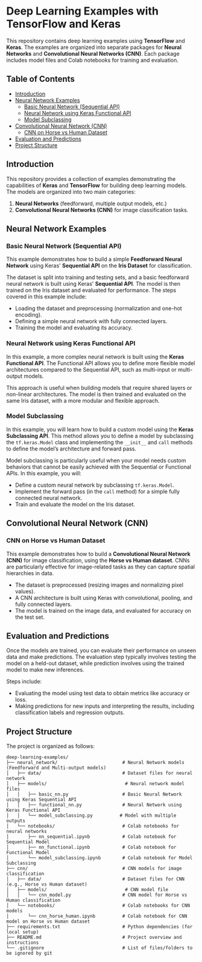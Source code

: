 # Deep Learning Examples with TensorFlow and Keras

This repository contains deep learning examples using **TensorFlow** and **Keras**. The examples are organized into separate packages for **Neural Networks** and **Convolutional Neural Networks (CNN)**. Each package includes model files and Colab notebooks for training and evaluation.

## Table of Contents

- [Introduction](#introduction)
- [Neural Network Examples](#neural-network-examples)
  - [Basic Neural Network (Sequential API)](#basic-neural-network-sequential-api)
  - [Neural Network using Keras Functional API](#neural-network-using-keras-functional-api)
  - [Model Subclassing](#model-subclassing)
- [Convolutional Neural Network (CNN)](#convolutional-neural-network-cnn)
  - [CNN on Horse vs Human Dataset](#cnn-on-horse-vs-human-dataset)
- [Evaluation and Predictions](#evaluation-and-predictions)
- [Project Structure](#project-structure)


## Introduction

This repository provides a collection of examples demonstrating the capabilities of **Keras** and **TensorFlow** for building deep learning models. The models are organized into two main categories:

1. **Neural Networks** (feedforward, multiple output models, etc.)
2. **Convolutional Neural Networks (CNN)** for image classification tasks.

## Neural Network Examples

### Basic Neural Network (Sequential API)

This example demonstrates how to build a simple **Feedforward Neural Network** using Keras' **Sequential API** on the **Iris Dataset** for classification.

The dataset is split into training and testing sets, and a basic feedforward neural network is built using Keras' **Sequential API**. The model is then trained on the Iris dataset and evaluated for performance. The steps covered in this example include:

- Loading the dataset and preprocessing (normalization and one-hot encoding).
- Defining a simple neural network with fully connected layers.
- Training the model and evaluating its accuracy.

### Neural Network using Keras Functional API

In this example, a more complex neural network is built using the **Keras Functional API**. The Functional API allows you to define more flexible model architectures compared to the Sequential API, such as multi-input or multi-output models.

This approach is useful when building models that require shared layers or non-linear architectures. The model is then trained and evaluated on the same Iris dataset, with a more modular and flexible approach.

### Model Subclassing

In this example, you will learn how to build a custom model using the **Keras Subclassing API**. This method allows you to define a model by subclassing the `tf.keras.Model` class and implementing the `__init__` and `call` methods to define the model’s architecture and forward pass.

Model subclassing is particularly useful when your model needs custom behaviors that cannot be easily achieved with the Sequential or Functional APIs. In this example, you will:

- Define a custom neural network by subclassing `tf.keras.Model`.
- Implement the forward pass (in the `call` method) for a simple fully connected neural network.
- Train and evaluate the model on the Iris dataset.


## Convolutional Neural Network (CNN)

### CNN on Horse vs Human Dataset

This example demonstrates how to build a **Convolutional Neural Network (CNN)** for image classification, using the **Horse vs Human dataset**. CNNs are particularly effective for image-related tasks as they can capture spatial hierarchies in data.

- The dataset is preprocessed (resizing images and normalizing pixel values).
- A CNN architecture is built using Keras with convolutional, pooling, and fully connected layers.
- The model is trained on the image data, and evaluated for accuracy on the test set.

## Evaluation and Predictions

Once the models are trained, you can evaluate their performance on unseen data and make predictions. The evaluation step typically involves testing the model on a held-out dataset, while prediction involves using the trained model to make new inferences.

Steps include:
- Evaluating the model using test data to obtain metrics like accuracy or loss.
- Making predictions for new inputs and interpreting the results, including classification labels and regression outputs.



## Project Structure

The project is organized as follows:

```
deep-learning-examples/
├── neural_network/                        # Neural Network models (Feedforward and Multi-output models)
│   ├── data/                              # Dataset files for neural network
│   ├── models/                             # Neural network model files
│   │   ├── basic_nn.py                    # Basic Neural Network using Keras Sequential API
│   │   ├── functional_nn.py               # Neural Network using Keras Functional API
│   │   └── model_subclassing.py          # Model with multiple outputs
│   └── notebooks/                         # Colab notebooks for neural networks
│       ├── nn_sequential.ipynb            # Colab notebook for Sequential Model
│       ├── nn_functional.ipynb            # Colab notebook for Functional Model
│       └── model_subclassing.ipynb        # Colab notebook for Model Subclassing
├── cnn/                                   # CNN models for image classification
│   ├── data/                              # Dataset files for CNN (e.g., Horse vs Human dataset)
│   ├── models/                             # CNN model file
│   │   └── cnn_model.py                   # CNN model for Horse vs Human classification
│   └── notebooks/                         # Colab notebooks for CNN models
│       └── cnn_horse_human.ipynb          # Colab notebook for CNN model on Horse vs Human dataset
├── requirements.txt                       # Python dependencies (for local setup)
├── README.md                              # Project overview and instructions
└── .gitignore                             # List of files/folders to be ignored by git


```


